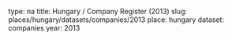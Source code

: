 type: na
title: Hungary / Company Register (2013)
slug: places/hungary/datasets/companies/2013
place: hungary
dataset: companies
year: 2013
